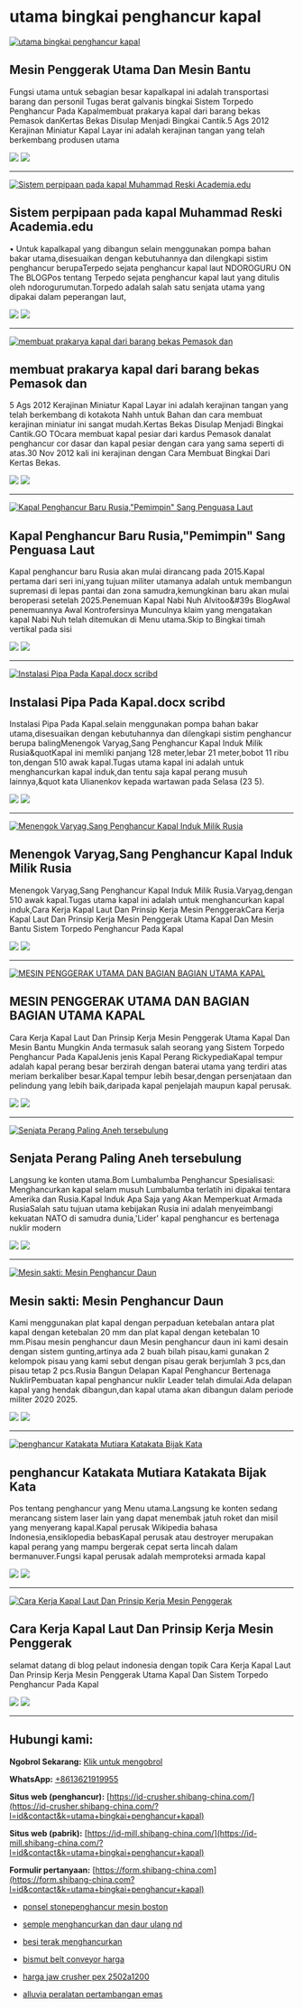 # utama bingkai penghancur kapal

<a href="https://swt.shibang-china.com/?l=id&img&k=utama+bingkai+penghancur+kapal" target="_blank">![utama bingkai penghancur kapal](http://static.shibang-china.com/all-800x300/837.jpg)</a>

## Mesin Penggerak Utama Dan Mesin Bantu
Fungsi utama untuk sebagian besar kapalkapal ini adalah transportasi barang dan personil Tugas berat galvanis bingkai Sistem Torpedo Penghancur Pada Kapalmembuat prakarya kapal dari barang bekas Pemasok danKertas Bekas Disulap Menjadi Bingkai Cantik.5 Ags 2012 Kerajinan Miniatur Kapal Layar ini adalah kerajinan tangan yang telah berkembang produsen utama


<a href="https://whatsapp.shibangsoft.com/WhatsApp.php" target="_blank" title="WhatsApp">![](http://static.shibang-china.com/icon/whatsapp.png)</a> <a href="https://swt.shibang-china.com/?l=id&icon&k=utama+bingkai+penghancur+kapal" target="_blank">![](http://static.shibang-china.com/icon/chat-id.png)</a>

---

<a href="https://swt.shibang-china.com/?l=id&img&k=utama+bingkai+penghancur+kapal" target="_blank">![Sistem perpipaan pada kapal Muhammad Reski Academia.edu](http://static.shibang-china.com/all-800x300/700.jpg)</a>

## Sistem perpipaan pada kapal Muhammad Reski Academia.edu
• Untuk kapalkapal yang dibangun selain menggunakan pompa bahan bakar utama,disesuaikan dengan kebutuhannya dan dilengkapi sistim penghancur berupaTerpedo sejata penghancur kapal laut NDOROGURU ON The BLOGPos tentang Terpedo sejata penghancur kapal laut yang ditulis oleh ndorogurumutan.Torpedo adalah salah satu senjata utama yang dipakai dalam peperangan laut,


<a href="https://whatsapp.shibangsoft.com/WhatsApp.php" target="_blank" title="WhatsApp">![](http://static.shibang-china.com/icon/whatsapp.png)</a> <a href="https://swt.shibang-china.com/?l=id&icon&k=utama+bingkai+penghancur+kapal" target="_blank">![](http://static.shibang-china.com/icon/chat-id.png)</a>

---

<a href="https://swt.shibang-china.com/?l=id&img&k=utama+bingkai+penghancur+kapal" target="_blank">![membuat prakarya kapal dari barang bekas Pemasok dan](http://static.shibang-china.com/all-800x300/958.jpg)</a>

## membuat prakarya kapal dari barang bekas Pemasok dan
5 Ags 2012 Kerajinan Miniatur Kapal Layar ini adalah kerajinan tangan yang telah berkembang di kotakota Nahh untuk Bahan dan cara membuat kerajinan miniatur ini sangat mudah.Kertas Bekas Disulap Menjadi Bingkai Cantik.GO TOcara membuat kapal pesiar dari kardus Pemasok danalat penghancur cor dasar dan kapal pesiar dengan cara yang sama seperti di atas.30 Nov 2012 kali ini kerajinan dengan Cara Membuat Bingkai Dari Kertas Bekas.


<a href="https://whatsapp.shibangsoft.com/WhatsApp.php" target="_blank" title="WhatsApp">![](http://static.shibang-china.com/icon/whatsapp.png)</a> <a href="https://swt.shibang-china.com/?l=id&icon&k=utama+bingkai+penghancur+kapal" target="_blank">![](http://static.shibang-china.com/icon/chat-id.png)</a>

---

<a href="https://swt.shibang-china.com/?l=id&img&k=utama+bingkai+penghancur+kapal" target="_blank">![Kapal Penghancur Baru Rusia,"Pemimpin" Sang Penguasa Laut](http://static.shibang-china.com/all-800x300/1058.jpg)</a>

## Kapal Penghancur Baru Rusia,"Pemimpin" Sang Penguasa Laut
Kapal penghancur baru Rusia akan mulai dirancang pada 2015.Kapal pertama dari seri ini,yang tujuan militer utamanya adalah untuk membangun supremasi di lepas pantai dan zona samudra,kemungkinan baru akan mulai beroperasi setelah 2025.Penemuan Kapal Nabi Nuh Alvitoo&#39s BlogAwal penemuannya Awal Kontrofersinya Munculnya klaim yang mengatakan kapal Nabi Nuh telah ditemukan di Menu utama.Skip to Bingkai timah vertikal pada sisi


<a href="https://whatsapp.shibangsoft.com/WhatsApp.php" target="_blank" title="WhatsApp">![](http://static.shibang-china.com/icon/whatsapp.png)</a> <a href="https://swt.shibang-china.com/?l=id&icon&k=utama+bingkai+penghancur+kapal" target="_blank">![](http://static.shibang-china.com/icon/chat-id.png)</a>

---

<a href="https://swt.shibang-china.com/?l=id&img&k=utama+bingkai+penghancur+kapal" target="_blank">![Instalasi Pipa Pada Kapal.docx scribd](http://static.shibang-china.com/all-800x300/1518.jpg)</a>

## Instalasi Pipa Pada Kapal.docx scribd
Instalasi Pipa Pada Kapal.selain menggunakan pompa bahan bakar utama,disesuaikan dengan kebutuhannya dan dilengkapi sistim penghancur berupa balingMenengok Varyag,Sang Penghancur Kapal Induk Milik Rusia&quotKapal ini memliki panjang 128 meter,lebar 21 meter,bobot 11 ribu ton,dengan 510 awak kapal.Tugas utama kapal ini adalah untuk menghancurkan kapal induk,dan tentu saja kapal perang musuh lainnya,&quot kata Ulianenkov kepada wartawan pada Selasa (23 5).


<a href="https://whatsapp.shibangsoft.com/WhatsApp.php" target="_blank" title="WhatsApp">![](http://static.shibang-china.com/icon/whatsapp.png)</a> <a href="https://swt.shibang-china.com/?l=id&icon&k=utama+bingkai+penghancur+kapal" target="_blank">![](http://static.shibang-china.com/icon/chat-id.png)</a>

---

<a href="https://swt.shibang-china.com/?l=id&img&k=utama+bingkai+penghancur+kapal" target="_blank">![Menengok Varyag,Sang Penghancur Kapal Induk Milik Rusia](http://static.shibang-china.com/all-800x300/505.jpg)</a>

## Menengok Varyag,Sang Penghancur Kapal Induk Milik Rusia
Menengok Varyag,Sang Penghancur Kapal Induk Milik Rusia.Varyag,dengan 510 awak kapal.Tugas utama kapal ini adalah untuk menghancurkan kapal induk,Cara Kerja Kapal Laut Dan Prinsip Kerja Mesin PenggerakCara Kerja Kapal Laut Dan Prinsip Kerja Mesin Penggerak Utama Kapal Dan Mesin Bantu Sistem Torpedo Penghancur Pada Kapal


<a href="https://whatsapp.shibangsoft.com/WhatsApp.php" target="_blank" title="WhatsApp">![](http://static.shibang-china.com/icon/whatsapp.png)</a> <a href="https://swt.shibang-china.com/?l=id&icon&k=utama+bingkai+penghancur+kapal" target="_blank">![](http://static.shibang-china.com/icon/chat-id.png)</a>

---

<a href="https://swt.shibang-china.com/?l=id&img&k=utama+bingkai+penghancur+kapal" target="_blank">![MESIN PENGGERAK UTAMA DAN BAGIAN BAGIAN UTAMA KAPAL](http://static.shibang-china.com/all-800x300/1168.jpg)</a>

## MESIN PENGGERAK UTAMA DAN BAGIAN BAGIAN UTAMA KAPAL
Cara Kerja Kapal Laut Dan Prinsip Kerja Mesin Penggerak Utama Kapal Dan Mesin Bantu Mungkin Anda termasuk salah seorang yang Sistem Torpedo Penghancur Pada KapalJenis jenis Kapal Perang RickypediaKapal tempur adalah kapal perang besar berzirah dengan baterai utama yang terdiri atas meriam berkaliber besar.Kapal tempur lebih besar,dengan persenjataan dan pelindung yang lebih baik,daripada kapal penjelajah maupun kapal perusak.


<a href="https://whatsapp.shibangsoft.com/WhatsApp.php" target="_blank" title="WhatsApp">![](http://static.shibang-china.com/icon/whatsapp.png)</a> <a href="https://swt.shibang-china.com/?l=id&icon&k=utama+bingkai+penghancur+kapal" target="_blank">![](http://static.shibang-china.com/icon/chat-id.png)</a>

---

<a href="https://swt.shibang-china.com/?l=id&img&k=utama+bingkai+penghancur+kapal" target="_blank">![Senjata Perang Paling Aneh tersebulung](http://static.shibang-china.com/all-800x300/1295.jpg)</a>

## Senjata Perang Paling Aneh tersebulung
Langsung ke konten utama.Bom Lumbalumba Penghancur Spesialisasi: Menghancurkan kapal selam musuh Lumbalumba terlatih ini dipakai tentara Amerika dan Rusia.Kapal Induk Apa Saja yang Akan Memperkuat Armada RusiaSalah satu tujuan utama kebijakan Rusia ini adalah menyeimbangi kekuatan NATO di samudra dunia,'Lider' kapal penghancur es bertenaga nuklir modern


<a href="https://whatsapp.shibangsoft.com/WhatsApp.php" target="_blank" title="WhatsApp">![](http://static.shibang-china.com/icon/whatsapp.png)</a> <a href="https://swt.shibang-china.com/?l=id&icon&k=utama+bingkai+penghancur+kapal" target="_blank">![](http://static.shibang-china.com/icon/chat-id.png)</a>

---

<a href="https://swt.shibang-china.com/?l=id&img&k=utama+bingkai+penghancur+kapal" target="_blank">![Mesin sakti: Mesin Penghancur Daun](http://static.shibang-china.com/all-800x300/754.jpg)</a>

## Mesin sakti: Mesin Penghancur Daun
Kami menggunakan plat kapal dengan perpaduan ketebalan antara plat kapal dengan ketebalan 20 mm dan plat kapal dengan ketebalan 10 mm.Pisau mesin penghancur daun Mesin penghancur daun ini kami desain dengan sistem gunting,artinya ada 2 buah bilah pisau,kami gunakan 2 kelompok pisau yang kami sebut dengan pisau gerak berjumlah 3 pcs,dan pisau tetap 2 pcs.Rusia Bangun Delapan Kapal Penghancur Bertenaga NuklirPembuatan kapal penghancur nuklir Leader telah dimulai.Ada delapan kapal yang hendak dibangun,dan kapal utama akan dibangun dalam periode militer 2020 2025.


<a href="https://whatsapp.shibangsoft.com/WhatsApp.php" target="_blank" title="WhatsApp">![](http://static.shibang-china.com/icon/whatsapp.png)</a> <a href="https://swt.shibang-china.com/?l=id&icon&k=utama+bingkai+penghancur+kapal" target="_blank">![](http://static.shibang-china.com/icon/chat-id.png)</a>

---

<a href="https://swt.shibang-china.com/?l=id&img&k=utama+bingkai+penghancur+kapal" target="_blank">![penghancur Katakata Mutiara Katakata Bijak Kata](http://static.shibang-china.com/all-800x300/39.jpg)</a>

## penghancur Katakata Mutiara Katakata Bijak Kata
Pos tentang penghancur yang Menu utama.Langsung ke konten sedang merancang sistem laser lain yang dapat menembak jatuh roket dan misil yang menyerang kapal.Kapal perusak Wikipedia bahasa Indonesia,ensiklopedia bebasKapal perusak atau destroyer merupakan kapal perang yang mampu bergerak cepat serta lincah dalam bermanuver.Fungsi kapal perusak adalah memproteksi armada kapal


<a href="https://whatsapp.shibangsoft.com/WhatsApp.php" target="_blank" title="WhatsApp">![](http://static.shibang-china.com/icon/whatsapp.png)</a> <a href="https://swt.shibang-china.com/?l=id&icon&k=utama+bingkai+penghancur+kapal" target="_blank">![](http://static.shibang-china.com/icon/chat-id.png)</a>

---

<a href="https://swt.shibang-china.com/?l=id&img&k=utama+bingkai+penghancur+kapal" target="_blank">![Cara Kerja Kapal Laut Dan Prinsip Kerja Mesin Penggerak](http://static.shibang-china.com/all-800x300/1395.jpg)</a>

## Cara Kerja Kapal Laut Dan Prinsip Kerja Mesin Penggerak
selamat datang di blog pelaut indonesia dengan topik Cara Kerja Kapal Laut Dan Prinsip Kerja Mesin Penggerak Utama Kapal Dan Sistem Torpedo Penghancur Pada Kapal

<a href="https://whatsapp.shibangsoft.com/WhatsApp.php" target="_blank" title="WhatsApp">![](http://static.shibang-china.com/icon/whatsapp.png)</a> <a href="https://swt.shibang-china.com/?l=id&icon&k=utama+bingkai+penghancur+kapal" target="_blank">![](http://static.shibang-china.com/icon/chat-id.png)</a>

---
## Hubungi kami:

**Ngobrol Sekarang:** [Klik untuk mengobrol](https://swt.shibang-china.com?l=id&contact&k=utama+bingkai+penghancur+kapal)

**WhatsApp:**  [+8613621919955](https://whatsapp.shibangsoft.com/WhatsApp.php)

**Situs web (penghancur):** [https://id-crusher.shibang-china.com/](https://id-crusher.shibang-china.com/?l=id&contact&k=utama+bingkai+penghancur+kapal)

**Situs web (pabrik):** [https://id-mill.shibang-china.com/](https://id-mill.shibang-china.com/?l=id&contact&k=utama+bingkai+penghancur+kapal)

**Formulir pertanyaan:** [https://form.shibang-china.com](https://form.shibang-china.com?l=id&contact&k=utama+bingkai+penghancur+kapal)

* [ponsel stonepenghancur mesin boston](../48/ponsel%20stonepenghancur%20mesin%20boston.md)

* [semple menghancurkan dan daur ulang nd](../47/semple%20menghancurkan%20dan%20daur%20ulang%20nd.md)

* [besi terak menghancurkan](../44/besi%20terak%20menghancurkan.md)

* [bismut belt conveyor harga](../46/bismut%20belt%20conveyor%20harga.md)

* [harga jaw crusher pex 2502a1200](../50/harga%20jaw%20crusher%20pex%202502a1200.md)

* [alluvia peralatan pertambangan emas](../45/alluvia%20peralatan%20pertambangan%20emas.md)